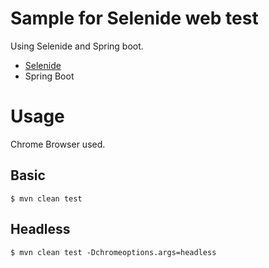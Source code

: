 # Sample for Selenide web test
Using Selenide and Spring boot.
- [Selenide](http://selenide.org/)
- Spring Boot

# Usage
Chrome Browser used.
## Basic
```$xslt
$ mvn clean test
```

## Headless
```$xslt
$ mvn clean test -Dchromeoptions.args=headless
```